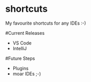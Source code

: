 # shortcuts
My favourite shortcuts for any IDEs :-)

#Current Releases
* VS Code
* IntelliJ

#Future Steps
* Plugins
* moar IDEs ;-)
